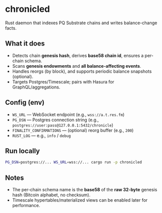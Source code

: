 # chronicled

Rust daemon that indexes PQ Substrate chains and writes balance-change facts.

## What it does
- Detects chain **genesis hash**, derives **base58 chain id**, ensures a per-chain schema.
- Scans **genesis endowments** and **all balance-affecting events**.
- Handles reorgs (by block), and supports periodic balance snapshots (optional).
- Targets Postgres/Timescale; pairs with Hasura for GraphQL/aggregations.

## Config (env)
- `WS_URL` — WebSocket endpoint (e.g., `wss://a.t.res.fm`)
- `PG_DSN` — Postgres connection string (e.g., `postgres://user:pass@127.0.0.1:5432/chronicle`)
- `FINALITY_CONFIRMATIONS` — (optional) reorg buffer (e.g., `200`)
- `RUST_LOG` — e.g., `info` / `debug`

## Run locally
```bash
PG_DSN=postgres://... WS_URL=wss://... cargo run -p chronicled
```

## Notes
- The per-chain schema name is the **base58** of the **raw 32-byte** genesis hash (Bitcoin alphabet, no checksum).
- Timescale hypertables/materialized views can be enabled later for performance.
